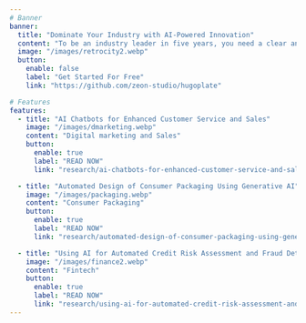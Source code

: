 ```yaml
---
# Banner
banner:
  title: "Dominate Your Industry with AI-Powered Innovation"
  content: "To be an industry leader in five years, you need a clear and compelling strategy for artificial intelligence technologies today."
  image: "/images/retrocity2.webp"
  button:
    enable: false
    label: "Get Started For Free"
    link: "https://github.com/zeon-studio/hugoplate"

# Features
features:
  - title: "AI Chatbots for Enhanced Customer Service and Sales"
    image: "/images/dmarketing.webp"
    content: "Digital marketing and Sales"
    button:
      enable: true
      label: "READ NOW"
      link: "research/ai-chatbots-for-enhanced-customer-service-and-sales"

  - title: "Automated Design of Consumer Packaging Using Generative AI"
    image: "/images/packaging.webp"
    content: "Consumer Packaging"
    button:
      enable: true
      label: "READ NOW"
      link: "research/automated-design-of-consumer-packaging-using-generative-ai"

  - title: "Using AI for Automated Credit Risk Assessment and Fraud Detection"
    image: "/images/finance2.webp"
    content: "Fintech"
    button:
      enable: true
      label: "READ NOW"
      link: "research/using-ai-for-automated-credit-risk-assessment-and-fraud-detection"
---
```

